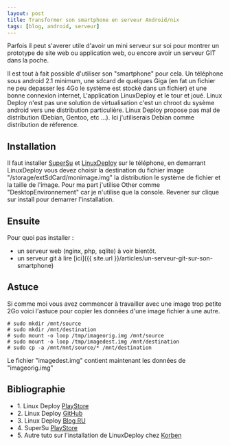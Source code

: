 ```yaml
---
layout: post
title: Transformer son smartphone en serveur Android/nix
tags: [blog, android, serveur]
---
```


Parfois il peut s'averer utile d'avoir un mini serveur sur soi pour montrer un prototype de site web ou application web, ou encore avoir un serveur GIT dans la poche.

Il est tout à fait possible d'utiliser son "smartphone" pour cela. Un téléphone sous android 2.1 minimum, une sdcard de quelques Giga (en fat un fichier ne peu depasser les 4Go le système est stocké dans un fichier) et une bonne connexion internet, L'application LinuxDeploy et le tour et joué.
Linux Deploy n'est pas une solution de virtualisation c'est un chroot du sysème android vers une distribution particulière. Linux Deploy propose pas mal de distribution (Debian, Gentoo, etc ...). Ici j'utiliserais Debian comme distribution de réference.

## Installation
Il faut installer [SuperSu](#.2) et [LinuxDeploy](#.1) sur le téléphone, en demarrant LinuxDeploy vous devez choisir la destination du fichier image "/storage/extSdCard/monimage.img" la distribution le système de fichier et la taille de l'image. Pour ma part j'utilise Other comme "DesktopEnvironnement" car je n'utilise que la console. Revener sur clique sur install pour demarrer l'installation.

## Ensuite
Pour quoi pas installer :

* un serveur web (nginx, php, sqlite) à voir bientôt.
* un serveur git à lire [ici]({{ site.url }}/articles/un-serveur-git-sur-son-smartphone)

## Astuce
Si comme moi vous avez commencer à travailler avec une image trop petite 2Go voici l'astuce pour copier les données d'une image fichier à une autre.

	# sudo mkdir /mnt/source
	# sudo mkdir /mnt/destination
	# sudo mount -o loop /tmp/imageorig.img /mnt/source
	# sudo mount -o loop /tmp/imagedest.img /mnt/destination
	# sudo cp -a /mnt/mnt/source/* /mnt/destination

Le fichier "imagedest.img" contient maintenant les données de "imageorig.img"


## Bibliographie
* <a id=".1"></a>1. Linux Deploy [PlayStore][PlayStoreLinuxDeploy]
* <a id=".2"></a>2. Linux Deploy [GitHub][GitHub]
* <a id=".3"></a>3. Linux Deploy [Blog RU][Blog RU]
* <a id=".4"></a>4. SuperSu [PlayStore][PlayStoreSuperSu]
* <a id=".5"></a>5. Autre tuto sur l'installation de LinuxDeploy chez [Korben][Korben]

[PlayStoreLinuxDeploy]: https://play.google.com/store/apps/details?id=ru.meefik.linuxdeploy&hl=fr_FR]
[GitHub]: https://github.com/meefik/linuxdeploy
[Blog RU]: http://meefik.ru/blog/categories/linuxdeploy/
[PlayStoreSuperSu]: https://play.google.com/store/apps/details?id=eu.chainfire.supersu
[Korben]: http://korben.info/comment-installer-linux-sur-android.html
